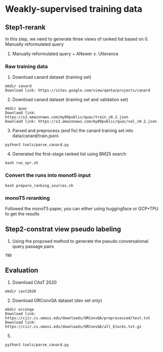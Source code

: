 # Weakly-supervised training data

## Step1-rerank
In this step, we need to generate three views of ranked list based on 
0. Manually reformulated query
1. Manually reformulated query + ANswer
x. Utterance

### Raw training data 
1. Download canard dataset (training set)
```
mkdir canard
Download link: https://sites.google.com/view/qanta/projects/canard
```

2. Download canard dataset (training set and validation set)
```
mkdir quac
Downlaod link: https://s3.amazonaws.com/my89public/quac/train_v0.2.json
Downlaod link: https://s3.amazonaws.com/my89public/quac/val_v0.2.json
```

3. Parsed and preprocess (and fix) the canard training set into data/canard/train.jsonl.
```
python3 tools/parse_canard.py 
```

4. Generated the first-stage ranked list using BM25 search
```
bash run_spr.sh
```

### Convert the runs into monot5 input
```
bash prepare_ranking_sources.sh
```

### monoT5 reranking
Followed the monoT5 paper, you can either using huggingface or GCP+TPU to get the results

## Step2-constrat view pseudo labeling

1. Using the proposed method to generate the pseudo conversational query passage pairs
```
TBD
```

## Evaluation 

1. Download CAsT 2020
```
mkdir cast2020
```
2. Download ORConvQA dataset (dev set only)
```
mkdir orconqa
Download link: https://ciir.cs.umass.edu/downloads/ORConvQA/preprocessed/test.txt
Download link: https://ciir.cs.umass.edu/downloads/ORConvQA/all_blocks.txt.gz
```
5. 
```
python3 tools/parse_canard.py 
```

